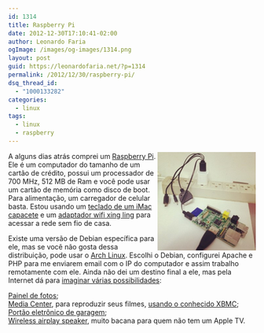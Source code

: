 ```yaml
---
id: 1314
title: Raspberry Pi
date: 2012-12-30T17:10:41-02:00
author: Leonardo Faria
ogImage: /images/og-images/1314.png
layout: post
guid: https://leonardofaria.net/?p=1314
permalink: /2012/12/30/raspberry-pi/
dsq_thread_id:
  - "1000133282"
categories:
  - linux
tags:
  - linux
  - raspberry
---
```

[<img src="/wp-content/uploads/2012/12/raspberry-300x300.jpg" alt="" title="raspberry" align="right" width="200" height="200" class="foto left" />](http://instagram.com/p/TO-7dfjTU3/) A alguns dias atrás comprei um [Raspberry Pi](http://pt.wikipedia.org/wiki/Raspberry_Pi). Ele é um computador do tamanho de um cartão de crédito, possui um processador de 700 MHz, 512 MB de Ram e você pode usar um cartão de memória como disco de boot. Para alimentação, um carregador de celular basta. Estou usando um [teclado de um iMac capacete](http://en.wikipedia.org/wiki/File:Apple_USB_Keyboard_B.jpg) e um [adaptador wifi xing ling](http://dx.com/p/802-11b-g-54mbps-wifi-wlan-wireless-network-usb-adapter-50856) para acessar a rede sem fio de casa.

Existe uma versão de Debian específica para ele, mas se você não gosta dessa distribuição, pode usar o [Arch Linux](http://www.raspberrypi.org/downloads). Escolhi o Debian, configurei Apache e PHP para me enviarem email com o IP do computador e assim trabalho remotamente com ele. Ainda não dei um destino final a ele, mas pela Internet dá para [imaginar várias possibilidades](http://www.wired.com/design/2012/12/more-raspberry-pi-please/?pid=1634&viewall=true):

[Painel de fotos](http://theswitchtolinux.blogspot.com.br/2012/12/raspberry-pi-daily-deviations-picture.html);  
[Media Center](http://www.raspbmc.com/about/), para reproduzir seus filmes, [usando o conhecido XBMC](http://www.element14.com/community/groups/raspberry-pi/blog/2012/11/08/build-a-raspberry-pi-media-center);  
[Portão eletrônico de garagem](http://hackaday.com/2012/12/11/garage-door-opener-using-siri-and-raspberry-pi/);  
[Wireless airplay speaker](http://jordanburgess.com/post/38986434391/raspberry-pi-airplay), muito bacana para quem não tem um Apple TV.
